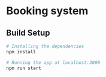# Booking system

## Build Setup

```bash
# Installing the dependencies
npm install 

# Running the app at localhost:3000
npm run start
```





